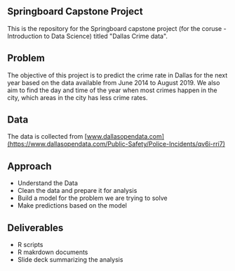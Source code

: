 Springboard Capstone Project
----------------------------

This is the repository for the Springboard capstone project (for the
coruse - Introduction to Data Science) titled "Dallas Crime data".

Problem
-------

The objective of this project is to predict the crime rate in Dallas for
the next year based on the data available from June 2014 to August 2019.
We also aim to find the day and time of the year when most crimes happen
in the city, which areas in the city has less crime rates.

Data
----

The data is collected from
[www.dallasopendata.com](https://www.dallasopendata.com/Public-Safety/Police-Incidents/qv6i-rri7)

Approach
--------

-   Understand the Data
-   Clean the data and prepare it for analysis
-   Build a model for the problem we are trying to solve
-   Make predictions based on the model

Deliverables
------------

-   R scripts
-   R makrdown documents
-   Slide deck summarizing the analysis
